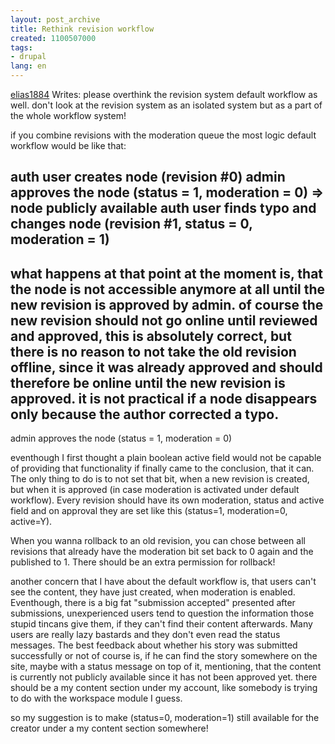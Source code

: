```yaml
---
layout: post_archive
title: Rethink revision workflow
created: 1100507000
tags:
- drupal
lang: en
---
```

<a href="http://drupal.org/user/10681">elias1884</a> Writes: please overthink the revision system default workflow as well. don't look at the revision system as an isolated system but as a part of the whole workflow system!<!--break-->

if you combine revisions with the moderation queue the most logic default workflow would be like that:

auth user creates node (revision #0)
admin approves the node (status = 1, moderation = 0)
=> node publicly available
auth user finds typo and changes node (revision #1, status = 0, moderation = 1)
-------
what happens at that point at the moment is, that the node is not accessible anymore at all until the new revision is approved by admin. of course the new revision should not go online until reviewed and approved, this is absolutely correct, but there is no reason to not take the old revision offline, since it was already approved and should therefore be online until the new revision is approved. it is not practical if a node disappears only because the author corrected a typo.
-------
admin approves the node (status = 1, moderation = 0)

eventhough I first thought a plain boolean active field would not be capable of providing that functionality if finally came to the conclusion, that it can. The only thing to do is to not set that bit, when a new revision is created, but when it is approved (in case moderation is activated under default workflow). Every revision should have its own moderation, status and active field and on approval they are set like this (status=1, moderation=0, active=Y).

When you wanna rollback to an old revision, you can chose between all revisions that already have the moderation bit set back to 0 again and the published to 1. There should be an extra permission for rollback!

another concern that I have about the default workflow is, that users can't see the content, they have just created, when moderation is enabled. Eventhough, there is a big fat "submission accepted" presented after submissions, unexperienced users tend to question the information those stupid tincans give them, if they can't find their content afterwards. Many users are really lazy bastards and they don't even read the status messages. The best feedback about whether his story was submitted successfully or not of course is, if he can find the story somewhere on the site, maybe with a status message on top of it, mentioning, that the content is currently not publicly available since it has not been approved yet. there should be a my content section under my account, like somebody is trying to do with the workspace module I guess.

so my suggestion is to make (status=0, moderation=1) still available for the creator under a my content section somewhere!

